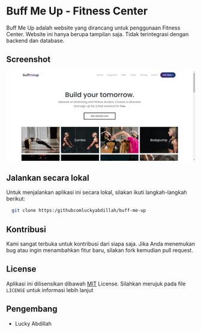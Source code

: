 # Buff Me Up - Fitness Center

Buff Me Up adalah website yang dirancang untuk penggunaan Fitness Center. Website ini hanya berupa tampilan saja. Tidak terintegrasi dengan backend dan database.

## Screenshot

![App Screenshot](img/screenshot-buffmeup.png)

## Jalankan secara lokal

Untuk menjalankan aplikasi ini secara lokal, silakan ikuti langkah-langkah berikut:

```bash
  git clone https:/githubcomluckyabdillah/buff-me-up
```

## Kontribusi

Kami sangat terbuka untuk kontribusi dari siapa saja. Jika Anda menemukan bug atau ingin menambahkan fitur baru, silakan fork kemudian pull request.

## License

Aplikasi ini dilisensikan dibawah [MIT](https://choosealicense.com/licenses/mit/) License. Silahkan merujuk pada file `LICENSE` untuk informasi lebih lanjut

## Pengembang

-   Lucky Abdillah
